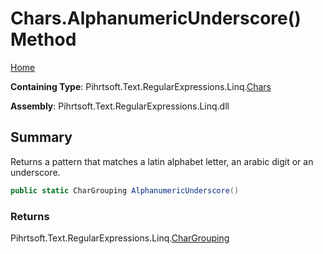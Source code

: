 # Chars\.AlphanumericUnderscore\(\) Method

[Home](../../../../../../README.md)

**Containing Type**: Pihrtsoft\.Text\.RegularExpressions\.Linq\.[Chars](../README.md)

**Assembly**: Pihrtsoft\.Text\.RegularExpressions\.Linq\.dll

## Summary

Returns a pattern that matches a latin alphabet letter, an arabic digit or an underscore\.

```csharp
public static CharGrouping AlphanumericUnderscore()
```

### Returns

Pihrtsoft\.Text\.RegularExpressions\.Linq\.[CharGrouping](../../CharGrouping/README.md)

